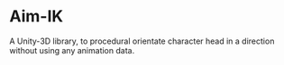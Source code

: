 # Aim-IK
A Unity-3D library, to procedural orientate character head in a direction without using any animation data.
